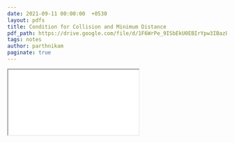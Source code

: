 ```yaml
---
date: 2021-09-11 00:00:00  +0530
layout: pdfs
title: Condition for Collision and Minimum Distance
pdf_path: https://drive.google.com/file/d/1F6WrPe_9ISbEkU0EBIrYpw3IBazEMSuL/preview?usp=sharing
tags: notes
author: parthnikam
paginate: true
---
```


<iframe class="embed-pdf" src="{{ page.pdf_path }}#toolbar=0" seamless="seamless" scrolling="no" style="overflow:hidden"></iframe>

